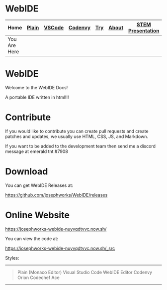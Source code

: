 # WebIDE

| Home         | [Plain](PLAIN.md) | [VSCode](VSCODE.md) | [Codenvy](CODENVY.md) | [Try](https://josephworks-webide-nuyvqdtvvc.now.sh/) | [About](ABOUT.md) | [STEM Presentation](stem/START.md) |
|--------------|-------------------|---------------------|-----------------------|------------------------------------------------------|-------------------|--------------------------------------|
| You Are Here |                   |                     |                       |                                                      |                   |                                      |

# WebIDE

Welcome to the WebIDE Docs!

A portable IDE written in html!!!

# Contribute

If you would like to contribute you can create pull requests and create patches and updates, we usually use HTML, CSS, JS, and Markdown.

If you want to be added to the development team then send me a discord message at 
emerald tnt #7908

# Download

You can get WebIDE Releases at:

https://github.com/josephworks/WebIDE/releases

# Online Website

https://josephworks-webide-nuyvqdtvvc.now.sh/

You can view the code at:

https://josephworks-webide-nuyvqdtvvc.now.sh/_src

Styles:

---

> Plain (Monaco Editor)
> Visual Studio Code
> WebIDE Editor
> Codenvy
> Orion
> Codechef
> Ace

---

